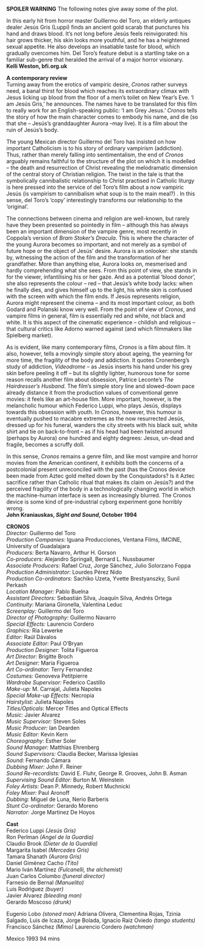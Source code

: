 

**SPOILER WARNING** The following notes give away some of the plot.

In this early hit from horror master Guillermo del Toro, an elderly antiques dealer Jesús Gris (Luppi) finds an ancient gold scarab that punctures his hand and draws blood. It’s not long before Jesús feels reinvigorated: his hair grows thicker, his skin looks more youthful, and he has a heightened sexual appetite. He also develops an insatiable taste for blood, which gradually overcomes him. Del Toro’s feature debut is a startling take on a familiar sub-genre that heralded the arrival of a major horror visionary.  
**Kelli Weston, bfi.org.uk**  

**A contemporary review**  
Turning away from the erotics of vampiric desire, _Cronos_ rather surveys need, a banal thirst for blood which reaches its extraordinary climax with Jesus licking up blood from the floor of a men’s toilet on New Year’s Eve. ‘I am Jesús Gris,’ he announces. The names have to be translated for this film to really work for an English-speaking public: ‘I am Grey Jesus.’ _Cronos_ tells the story of how the main character comes to embody his name, and die (so that she – Jesús’s granddaughter Aurora –may live). It is a film about the ruin of Jesús’s body.

The young Mexican director Guillermo del Toro has insisted on how important Catholicism is to his story of ordinary vampirism (addiction). Thus, rather than merely falling into sentimentalism, the end of _Cronos_ arguably remains faithful to the structure of the plot on which it is modelled – the death and resurrection of Christ revealing the melodramatic dimension of the central story of Christian religion. The twist in the tale is that the symbolically cannibalistic relationship to Christ practised in Catholic liturgy is here pressed into the service of del Toro’s film about a now vampiric Jesús (is vampirism to cannibalism what soup is to the main meal?) . In this sense, del Toro’s ‘copy’ interestingly transforms our relationship to the ‘original’.

The connections between cinema and religion are well-known, but rarely have they been presented so pointedly in film – although this has always been an important dimension of the vampire genre, most recently in Coppola’s version of _Bram Stoker’s Dracula_. This is where the character of the young Aurora becomes so important, and not merely as a symbol of future hope or the object of Jesús’ desire. Aurora is an onlooker: she stands by, witnessing the action of the film and the transformation of her grandfather. More than anything else, Aurora looks on, mesmerised and hardly comprehending what she sees. From this point of view, she stands in for the viewer, infantilising his or her gaze. And as a potential ‘blood donor’, she also represents the colour – red – that Jesús’s white body lacks: when he finally dies, and gives himself up to the light, his white skin is confused with the screen with which the film ends. If Jesús represents religion, Aurora might represent the cinema – and its most important colour, as both Godard and Polanski know very well. From the point of view of _Cronos_, and vampire films in general, film is essentially red and white, not black and white. It is this aspect of the cinematic experience – childish and religious – that cultural critics like Adorno warned against (and which filmmakers like Spielberg market).

As is evident, like many contemporary films, _Cronos_ is a film about film. It also, however, tells a movingly simple story about ageing, the yearning for more time, the fragility of the body and addiction. It quotes Cronenberg’s study of addiction, _Videodrome_ – as Jesús inserts his hand under his grey skin before peeling it off – but its slightly lighter, humorous tone for some reason recalls another film about obsession, Patrice Leconte’s _The Hairdresser’s Husband_. The film’s simple story line and slowed-down pace already distance it from the production values of conventional genre movies: it feels like an art-house film. More important, however, is the melancholic humour which Federico Luppi, who plays Jesús, displays towards this obsession with youth. In _Cronos_, however, this humour is eventually pushed to macabre extremes as the now resurrected Jesús, dressed up for his funeral, wanders the city streets with his black suit, white shirt and tie on back-to-front – as if his head had been twisted around (perhaps by Aurora) one hundred and eighty degrees: Jesus, un-dead and fragile, becomes a scruffy doll.

In this sense, _Cronos_ remains a genre film, and like most vampire and horror movies from the American continent, it exhibits both the concerns of a postcolonial present unreconciled with the past (has the Cronos device been made from Aztec gold melted down by the Conquistadors? Is it Aztec sacrifice rather than Catholic ritual that makes its claim on Jesús?) and the perceived fragility of the body in a technologically changing world in which the machine-human interface is seen as increasingly blurred. The Cronos device is some kind of pre-industrial cyborg experiment gone horribly wrong.  
**John Kraniauskas, _Sight and Sound_, October 1994**  

**CRONOS**  
_Director:_ Guillermo del Toro  
_Production Companies:_ Iguana Producciones, Ventana Films, IMCINE, University of Guadalajara  
_Producers:_ Berta Navarro, Arthur H. Gorson  
_Co-producers:_ Alejandro Springall, Bernard L. Nussbaumer  
_Associate Producers:_ Rafael Cruz, Jorge Sánchez, Julio Solorzano Foppa  
_Production Administrator:_ Lourdes Pérez Nido  
_Production Co-ordinators:_ Sachiko Uzeta, Yvette Brestyanszky,
Sunil Perkash  
_Location Manager:_ Pablo Buelna  
_Assistant Directors:_ Sebastián Silva, Joaquín Silva, Andrés Ortega  
_Continuity:_ Mariana Gironella, Valentina Leduc  
_Screenplay:_ Guillermo del Toro  
_Director of Photography:_ Guillermo Navarro  
_Special Effects:_ Laurencio Cordero  
_Graphics:_ Ria Lewerke  
_Editor:_ Raúl Dávalos  
_Associate Editor:_ Paul O’Bryan  
_Production Designer:_ Tolita Figueroa  
_Art Director:_ Brigitte Broch  
_Art Designer:_ Maria Figueroa  
_Art Co-ordinator:_ Terry Fernandez  
_Costumes:_ Genoveva Petitpierre  
_Wardrobe Supervisor:_ Federico Castillo  
_Make-up:_ M. Carrajal, Julieta Napoles  
_Special Make-up Effects:_ Necropia  
_Hairstylist:_ Julieta Napoles  
_Titles/Opticals:_ Mercer Titles and Optical Effects  
_Music:_ Javier Alvarez  
_Music Supervisor:_ Steven Soles  
_Music Producer:_ Ian Dearden  
_Music Editor:_ Kevin Kern  
_Choreography:_ Esther Soler  
_Sound Manager:_ Matthias Ehrenberg  
_Sound Supervisors:_ Claudia Becker, Marissa Iglesias  
_Sound:_ Fernando Cámara  
_Dubbing Mixer:_ John F. Reiner  
_Sound Re-recordists:_ David E. Fluhr, George R. Grooves, John B. Asman  _Supervising Sound Editor:_ Burton M. Weinstein  
_Foley Artists:_ Dean P. Minnedy, Robert Muchnicki  
_Foley Mixer:_ Paul Aronoff  
_Dubbing:_ Miguel de Luna, Nerio Barberis  
_Stunt Co-ordinator:_ Gerardo Moreno  
_Narrator:_ Jorge Martinez De Hoyos  

**Cast**  
Federico Luppi _(Jesús Gris)_  
Ron Perlman _(Angel de la Guardia)_  
Claudio Brook _(Dieter de la Guardia)_  
Margarita Isabel _(Mercedes Gris)_  
Tamara Shanath _(Aurora Gris)_  
Daniel Giménez Cacho _(Tito)_  
Mario Iván Martínez _(Fulcanelli, the_ _alchemist)_  
Juan Carlos Columbo _(funeral director)_  
Farnesio de Bernal _(Manuelito)_  
Luis Rodriguez _(buyer)_  
Javier Alvarez _(bleeding man)_  
Gerardo Moscoso _(drunk)_  

Eugenio Lobo _(stoned man)_
Adriana Olivera, Clementina Rojas, Tzinia Salgado, Luis de Icaza,
Jorge Bolada, Ignacio Raiz Oviedo _(tango students)_
Francisco Sánchez _(Mimo)_
Laurencio Cordero _(watchman)_

Mexico 1993
94 mins
<!--stackedit_data:
eyJoaXN0b3J5IjpbMzUyNTM2MTgyLC0xODk1NzAxODI0XX0=
-->